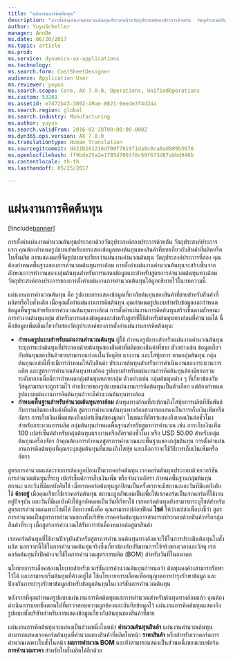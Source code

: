 ```yaml
---
title: "แผ่นงานการคิดต้นทุน"
description: "การตั้งค่าแผ่นงานคำนวณต้นทุนประกอบด้วยวัตถุประสงค์สองประการด้วยกัน  วัตถุประสงค์ประการแรก คุณต้องกำหนดรูปแบบสำหรับการแสดงข้อมูลของต้นทุนของสินค้าที่ขายเกี่ยวกับสินค้าที่ผลิตหรือใบสั่งผลิต  การแสดงผลที่จัดรูปแบบจะเรียกว่าแผ่นงานคำนวณต้นทุน วัตถุประสงค์ประการที่สอง คุณต้องกำหนดพื้นฐานของการคำนวณต้นทุนทางอ้อม  การตั้งค่าแผ่นงานคำนวณต้นทุนจะสร้างขึ้นจากลักษณะการทำงานของกลุ่มต้นทุนสำหรับการแสดงข้อมูลและสำหรับสูตรการคำนวณต้นทุนทางอ้อม  วัตถุประสงค์สองประการของการตั้งค่าแผ่นงานการคำนวณต้นทุนได้ถูกอธิบายไว้ในบทความนี้"
author: YuyuScheller
manager: AnnBe
ms.date: 06/20/2017
ms.topic: article
ms.prod: 
ms.service: dynamics-ax-applications
ms.technology: 
ms.search.form: CostSheetDesigner
audience: Application User
ms.reviewer: yuyus
ms.search.scope: Core, AX 7.0.0, Operations, UnifiedOperations
ms.custom: 53201
ms.assetid: e7d72b43-3892-49ae-8821-9eede3f4d24a
ms.search.region: global
ms.search.industry: Manufacturing
ms.author: yuyus
ms.search.validFrom: 2016-02-28T00:00:00.000Z
ms.dyn365.ops.version: AX 7.0.0
ms.translationtype: Human Translation
ms.sourcegitcommit: d421b161216d700f7819f1da8c0ca8ad089b5670
ms.openlocfilehash: ff9bde25a2e1785d7063f8c69f673d87abbd948b
ms.contentlocale: th-th
ms.lasthandoff: 05/25/2017

---
```


# <a name="costing-sheets"></a>แผ่นงานการคิดต้นทุน

[!include[banner](../includes/banner.md)]


การตั้งค่าแผ่นงานคำนวณต้นทุนประกอบด้วยวัตถุประสงค์สองประการด้วยกัน  วัตถุประสงค์ประการแรก คุณต้องกำหนดรูปแบบสำหรับการแสดงข้อมูลของต้นทุนของสินค้าที่ขายเกี่ยวกับสินค้าที่ผลิตหรือใบสั่งผลิต  การแสดงผลที่จัดรูปแบบจะเรียกว่าแผ่นงานคำนวณต้นทุน วัตถุประสงค์ประการที่สอง คุณต้องกำหนดพื้นฐานของการคำนวณต้นทุนทางอ้อม  การตั้งค่าแผ่นงานคำนวณต้นทุนจะสร้างขึ้นจากลักษณะการทำงานของกลุ่มต้นทุนสำหรับการแสดงข้อมูลและสำหรับสูตรการคำนวณต้นทุนทางอ้อม  วัตถุประสงค์สองประการของการตั้งค่าแผ่นงานการคำนวณต้นทุนได้ถูกอธิบายไว้ในบทความนี้ 

แผ่นงานการคำนวณต้นทุน คือ รูปแบบการแสดงข้อมูลเกี่ยวกับต้นทุนของสินค้าที่ขายสำหรับสินค้าที่ผลิตหรือใบสั่งผลิต  เมื่อคุณตั้งค่าแผ่นงานการคิดต้นทุน คุณกำหนดรูปแบบสำหรับข้อมูลและกำหนดข้อมูลพื้นฐานสำหรับการคำนวณต้นทุนทางอ้อม การตั้งค่าแผ่นงานการคิดต้นทุนสร้างขึ้นตามลักษณะการทำงานต้นทุนกลุ่ม สำหรับการแสดงข้อมูลและสำหรับสูตรที่ใช้สำหรับต้นทุนทางอ้อมที่คำนวณได้ นี่คือข้อมูลเพิ่มเติมเกี่ยวกับสองวัตถุประสงค์ของการตั้งค่าแผ่นงานการคิดต้นทุน:
-   **กำหนดรูปแบบสำหรับแผ่นงานคำนวณต้นทุน** ผู้ใช้ กำหนดรูปแบบสำหรับแผ่นงานคำนวณต้นทุนระบุการแบ่งต้นทุนที่ประกอบด้วยต้นทุนของสินค้าที่ผลิตของสินค้าที่ขาย ตัวอย่างเช่น ข้อมูลเกี่ยวกับต้นทุนของสินค้าขายสามารถแบ่งลงในวัตถุดิบ แรงงาน และโสหุ้ยการ ตามกลุ่มต้นทุน กลุ่มต้นทุนเหล่านี้ที่จะมีการกำหนดให้กับสินค้า ประเภทต้นทุนสำหรับการดำเนินงานของกระบวนการผลิต และสูตรการคำนวณต้นทุนทางอ้อม รูปแบบสำหรับแผ่นงานการคิดต้นทุนต้องมียอดรวมระดับกลางเมื่อมีการกำหนดกลุ่มต้นทุนหลายกลุ่ม ตัวอย่างเช่น กลุ่มต้นทุนต่าง ๆ ที่เกี่ยวข้องกับวัสดุสามารถจะถูกรวมไว้ คำอธิบายของรูปแบบแผ่นงานการคิดต้นทุนเป็นตัวเลือก แต่ต้องกำหนดรูปแบบแผ่นงานการคิดต้นทุนถ้าจะมีคำนวณต้นทุนทางอ้อม
-   **กำหนดพื้นฐานสำหรับคำนวณต้นทุนทางอ้อม** ต้นทุนทางอ้อมที่สะท้อนถึงโสหุ้ยการผลิตที่สัมพันธ์กับการผลิตของสินค้าที่ผลิต สูตรการคำนวณต้นทุนทางอ้อมสามารถแสดงเป็นการเก็บเงินเพิ่มหรืออัตรา การเก็บเงินเพิ่มแสดงถึงเปอร์เซ็นต์ของมูลค่า ในขณะที่อัตราแสดงถึงยอดเงินต่อชั่วโมงสำหรับกระบวนการผลิต กลุ่มต้นทุนกำหนดพื้นฐานสำหรับสูตรการคำนวณ เช่น การเก็บเงินเพิ่ม 100 เปอร์เซ็นต์สำหรับกลุ่มต้นทุนแรงงานหรืออัตราต่อชั่วโมง หรือ USD 50.00 สำหรับกลุ่มต้นทุนเครื่องจักร ถ้าคุณต้องการกำหนดสูตรการคำนวณและพื้นฐานของกลุ่มต้นทุน การตั้งค่าแผ่นงานการคิดต้นทุนที่คุณระบุกลุ่มต้นทุนที่แสดงถึงโสหุ้ย และเลือกว่าจะใช้วิธีการเก็บเงินเพิ่มหรืออัตรา

สูตรการคำนวณแต่ละรายการต้องถูกป้อนเป็นเรกคอร์ดต้นทุน เรกคอร์ดต้นทุนประกอบด้วยเวอร์ชันการคำนวณต้นทุนที่ระบุ เปอร์เซ็นต์การเก็บเงินเพิ่ม หรือจำนวนอัตรา กำหนดพื้นฐานกลุ่มต้นทุน สถานะ และวันที่มีผลบังคับใช้ เมื่อเรกคอร์ดต้นทุนถูกป้อนเป็นครั้งแรกจะมีสถานะและวันที่มีผลบังคับใช้ **ค้างอยู่** เมื่อคุณเรียกใช้เรกคอร์ดต้นทุน สถานะถูกอัพเดตเป็นเพื่อให้เรกคอร์ดเป็นเรกคอร์ดที่ใช้งานอยู่ปัจจุบัน และวันที่มีผลบังคับใช้ถูกอัพเดตเป็นวันที่เรียกใช้ เรกคอร์ดต้นทุนยังสามารถระบุไซต์สำหรับสูตรการคำนวณเฉพาะไซต์ได้ อีกทางหนึ่งคือ คุณสามารถปล่อยฟิลด์ **ไซต์** ให้ว่างเปล่าเพื่อบ่งชี้ว่า สูตรการคำนวณเป็นสูตรการคำนวณของทั้งบริษัท เรกคอร์ดต้นทุนอาจสามารถประกอบด้วยสินค้าหรือกลุ่มสินค้าที่ระบุ เมื่อสูตรการคำนวณได้รับการทำเคื่องหมายต่อสูตรสินค้า 

เรกคอร์ดต้นทุนที่ใช้งานปัจจุบันสำหรับสูตรการคำนวณต้นทุนทางอ้อมจะใช้ในการประเมินต้นทุนใบสั่งผลิต นอกจากนี้ใช้ในการคำนวณต้นทุนจริงซึ่งเกี่ยวข้องกับปริมาณการใช้จริงของเวลาและวัสดุ เรกคอร์ดต้นทุนที่เปิดค้างจะใช้ในการคำนวณสูตรการผลิต (BOM) สำหรับวันที่ในอนาคต 

นโยบายการบล็อคสองนโยบายสำหรับเวอร์ชันการคำนวณต้นทุนกำหนดว่า ต้นทุนคงค้างสามารถรักษาไว้ได้ และสามารถเริ่มต้นทุนที่ค้างอยู่ได้ ใช้นโยบายการบล็อคเพื่ออนุญาตการบำรุงรักษาข้อมูล และป้องกันการบำรุงรักษาข้อมูลสำหรับข้อมูลต้นทุนในเวอร์ชันการคำนวณต้นทุน 

หลังจากที่คุณกำหนดรูปแบบแผ่นงานการคิดต้นทุนและการคำนวณสำหรับต้นทุนทางอ้อมแล้ว คุณต้องดำเนินการแยกขั้นตอนไปที่ตรวจสอบความถูกต้องและบันทึกข้อมูลไว้ แผ่นงานการคิดต้นทุนแสดงถึงรูปแบบทั้งบริษัทสำหรับการแสดงข้อมูลเกี่ยวกับต้นทุนของสินค้าที่ขาย 

แผ่นงานการคิดต้นทุนจะแสดงเป็นส่วนหนึ่งในหน้า **คำนวณต้นทุนสินค้า** แผ่นงานคำนวณต้นทุนสามารถแสดงเรกคอร์ดต้นทุนที่คำนวณของสินค้าที่ผลิตในหน้า **ราคาสินค้า** หรือสำหรับเรกคอร์ดการคำนวณเฉพาะใบสั่งในหน้า **ผลการคำนวณ BOM** และยังสามารถแสดงเป็นส่วนหนึ่งของแบบฟอร์ม **การคำนวณราคา** สำหรับใบสั่งผลิตได้อีกด้วย






